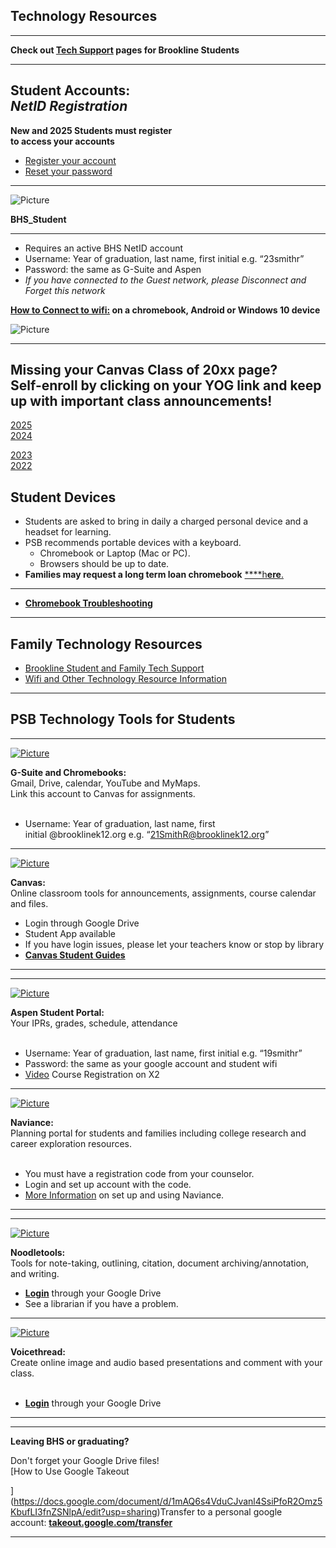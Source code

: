 Technology Resources
--------------------

* * *

**Check out [Tech Support](https://sites.google.com/psbma.org/studenttech/home) pages for Brookline Students**

* * *

Student Accounts:  
_NetID Registration_
----------------------------------------

**New and 2025 Students must register  
​to access your accounts**

*   ​[Register your account](/netid-registration.html)
*   [Reset your password​](https://rmp.brooklinema.gov/)

* * *

![Picture](/uploads/8/0/1/5/801512/published/logo-wifi-png-transparent-background-wifi-icon.jpeg?1574093478)

**BHS\_Student**

* * *

*   Requires an active BHS NetID account
*   Username: Year of graduation, last name, first initial e.g. “23smithr”
*   Password: the same as G-Suite and Aspen
*   _If you have connected to the Guest network, please Disconnect and Forget this network_

  
**[How to Connect to wifi:](https://docs.google.com/presentation/d/1Wg9ZA9PggXlPAcq0YvbuNDHLB973CKSgOqC_Yg6VCjA/edit?usp=sharing) on a chromebook, Android or Windows 10 device**

![Picture](/uploads/8/0/1/5/801512/published/3751948.jpg?1610037584)

* * *

Missing your Canvas Class of 20xx page?   
Self-enroll by clicking on your YOG link and keep up with important class announcements!
-----------------------------------------------------------------------------------------------------------------------------------

[​2025](https://brookline.instructure.com/enroll/F64XFM)  
[​2024  
](https://brookline.instructure.com/enroll/K3MG3R)

​[​](https://brookline.instructure.com/enroll/K3MG3R)[2023](https://brookline.instructure.com/enroll/4XCLR3)[  
2022](https://brookline.instructure.com/enroll/WE8KYY)  

Student Devices
---------------

*   Students are asked to bring in daily a charged personal device and a headset for learning.
*   PSB recommends portable devices with a keyboard. 
    *   Chromebook or Laptop (Mac or PC). 
    *   Browsers should be up to date.​
*   **Families may request a long term loan chromebook** [****h**ere**.](https://forms.gle/6hA9feUBMKUQKSwr6)​

* * *

*   **[Chromebook Troubleshooting](https://sites.google.com/psbma.org/studenttech/chromebooks)**​

* * *

​Family Technology Resources
----------------------------

*   [Brookline Student and Family Tech Support](https://sites.google.com/psbma.org/studenttech/home)
*   [Wifi and Other Technology Resource Information](/family-resources--community-wifi.html)

* * *

​PSB Technology Tools for Students 
-----------------------------------

* * *

[![Picture](/uploads/8/0/1/5/801512/published/google-g-logo.png?1603288950)](http://psbma.org)

**​G-Suite and Chromebooks:**  
Gmail, Drive, calendar, YouTube and MyMaps.  
Link this account to Canvas for assignments.  
​

*   Username: Year of graduation, last name, first initial @brooklinek12.org e.g. “21SmithR@brooklinek12.org”​**​**

* * *

[![Picture](/uploads/8/0/1/5/801512/editor/canvas.png?1550083585)](http://brookline.instructure.com)

**Canvas:**  
Online classroom tools for announcements, assignments, course calendar and files.**[**​**](http://brookline.instructure.com/)**

  
*   Login through Google Drive
*   Student App available
*   If you have login issues, please let your teachers know or stop by library
*   **[Canvas Student Guides](https://community.canvaslms.com/docs/DOC-4121)**​​​

* * *

* * *

[![Picture](/uploads/8/0/1/5/801512/editor/aspen.jpeg?1550083579)](https://ma-brookline.myfollett.com/aspen/logon.do)

**Aspen Student Portal:**  
Your IPRs, grades, schedule, attendance​  
​

*   Username: Year of graduation, last name, first initial e.g. “19smithr”
*   Password: the same as your google account and student wifi
*   [Video](https://www.youtube.com/watch?v=EJhLwMHMEos&feature=youtu.be) Course Registration on X2

* * *

[![Picture](/uploads/8/0/1/5/801512/published/naviance.png?1565746580)](https://student.naviance.com/brookline)

**Naviance:**  
​Planning portal for students and families including college research and career exploration resources.​​  
​

*   You must have a registration code from your counselor.
*   Login and set up account with the code.
*   [More Information](/naviance.html) on set up and using Naviance.

* * *

* * *

[![Picture](/uploads/8/0/1/5/801512/published/noodletools.jpg?1565746703)](http://drive.google.com)

**​Noodletools:**  
​​Tools for note-taking, outlining, citation, document archiving/annotation, and writing.  
  

*   **[Login](http://drive.google.com/)** through your Google Drive
*   See a librarian if you have a problem.

* * *

[![Picture](/uploads/8/0/1/5/801512/editor/voicethread.png?1550083589)](http://drive.google.com)

**​Voicethread:**  
Create online image and audio based presentations and comment with your class.  
​

*   **[Login](http://drive.google.com/)** through your Google Drive

* * *

* * *

**Leaving BHS or graduating?**

Don't forget your Google Drive files!  
[How to Use Google Takeout  
  
](https://docs.google.com/document/d/1mAQ6s4VduCJvanl4SsiPfoR2Omz5KbufLI3fnZSNlpA/edit?usp=sharing)Transfer to a personal google account: [**takeout.google.com/transfer**](https://takeout.google.com/transfer)  

* * *